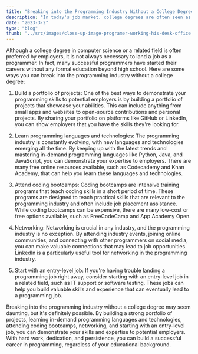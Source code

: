 ```yaml
---
title: "Breaking into the Programming Industry Without a College Degree"
description: "In today's job market, college degrees are often seen as the key to success. However, not everyone has the opportunity or resources to pursue higher education. If you're interested in a career in programming, you may be wondering if it's possible to break into the industry without a college degree. The good news is that it is possible, and in this blog, we'll explore some of the ways you can get a job as a programmer without a college degree."
date: "2023-3-2"
type: "blog"
thumb: "../src/images/close-up-image-programer-working-his-desk-office.jpg"
---
```


Although a college degree in computer science or a related field is often preferred by employers, it is not always necessary to land a job as a programmer. In fact, many successful programmers have started their careers without any formal education beyond high school. Here are some ways you can break into the programming industry without a college degree:

1. Build a portfolio of projects: One of the best ways to demonstrate your programming skills to potential employers is by building a portfolio of projects that showcase your abilities. This can include anything from small apps and websites to open-source contributions and personal projects. By sharing your portfolio on platforms like GitHub or LinkedIn, you can show employers that you have the skills they're looking for.

2. Learn programming languages and technologies: The programming industry is constantly evolving, with new languages and technologies emerging all the time. By keeping up with the latest trends and mastering in-demand programming languages like Python, Java, and JavaScript, you can demonstrate your expertise to employers. There are many free online resources available, such as Codecademy and Khan Academy, that can help you learn these languages and technologies.

3. Attend coding bootcamps: Coding bootcamps are intensive training programs that teach coding skills in a short period of time. These programs are designed to teach practical skills that are relevant to the programming industry and often include job placement assistance. While coding bootcamps can be expensive, there are many low-cost or free options available, such as FreeCodeCamp and App Academy Open.

4. Networking: Networking is crucial in any industry, and the programming industry is no exception. By attending industry events, joining online communities, and connecting with other programmers on social media, you can make valuable connections that may lead to job opportunities. LinkedIn is a particularly useful tool for networking in the programming industry.

5. Start with an entry-level job: If you're having trouble landing a programming job right away, consider starting with an entry-level job in a related field, such as IT support or software testing. These jobs can help you build valuable skills and experience that can eventually lead to a programming job.

Breaking into the programming industry without a college degree may seem daunting, but it's definitely possible. By building a strong portfolio of projects, learning in-demand programming languages and technologies, attending coding bootcamps, networking, and starting with an entry-level job, you can demonstrate your skills and expertise to potential employers. With hard work, dedication, and persistence, you can build a successful career in programming, regardless of your educational background.